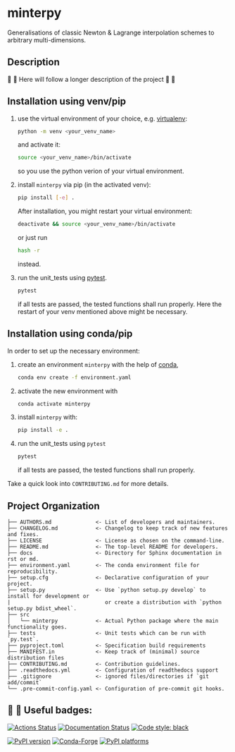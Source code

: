 # minterpy

Generalisations of classic Newton & Lagrange interpolation schemes to arbitrary multi-dimensions.

## Description

:construction: :construction: Here will follow a longer description of the project :construction: :construction:


## Installation using venv/pip

1. use the virtual environment of your choice, e.g. [virtualenv]:

   ```bash
   python -m venv <your_venv_name>
   ```
   and activate it:
   ```bash
   source <your_venv_name>/bin/activate
   ```
   so you use the python verion of your virtual environment.    

2. install `minterpy` via pip (in the activated venv):
   ```bash
   pip install [-e] .
   ```
   After installation, you might restart your virtual environment:
   ```bash
   deactivate && source <your_venv_name>/bin/activate
   ```
   or just run
   ```bash
   hash -r
   ```
   instead.  
3. run the unit_tests using [pytest].
   ```bash
   pytest
   ```
   if all tests are passed, the tested functions shall run properly. Here the restart of your venv mentioned above might be necessary.


## Installation using conda/pip

In order to set up the necessary environment:

1. create an environment `minterpy` with the help of [conda],
   ```bash
   conda env create -f environment.yaml
   ```
2. activate the new environment with
   ```bash
   conda activate minterpy
   ```
3. install `minterpy` with:
   ```bash
   pip install -e .
   ```
4. run the unit_tests using `pytest`
    ```bash
    pytest
    ```
    if all tests are passed, the tested functions shall run properly.

Take a quick look into `CONTRIBUTING.md` for more details.

## Project Organization

```
├── AUTHORS.md              <- List of developers and maintainers.
├── CHANGELOG.md            <- Changelog to keep track of new features and fixes.
├── LICENSE                 <- License as chosen on the command-line.
├── README.md               <- The top-level README for developers.
├── docs                    <- Directory for Sphinx documentation in rst or md.
├── environment.yaml        <- The conda environment file for reproducibility.
├── setup.cfg               <- Declarative configuration of your project.
├── setup.py                <- Use `python setup.py develop` to install for development or
|                              or create a distribution with `python setup.py bdist_wheel`.
├── src
│   └── minterpy            <- Actual Python package where the main functionality goes.
├── tests                   <- Unit tests which can be run with `py.test`.
├── pyproject.toml          <- Specification build requirements
├── MANIFEST.in             <- Keep track of (minimal) source distribution files
├── CONTRIBUTING.md         <- Contribution guidelines.
├── .readthedocs.yml        <- Configuration of readthedocs support
├── .gitignore              <- ignored files/directories if `git add/commit`
└── .pre-commit-config.yaml <- Configuration of pre-commit git hooks.
```

## :construction: :construction:  Useful badges:

[conda]: https://docs.conda.io/
[pre-commit]: https://pre-commit.com/
[Jupyter]: https://jupyter.org/
[nbstripout]: https://github.com/kynan/nbstripout
[Google style]: http://google.github.io/styleguide/pyguide.html#38-comments-and-docstrings
[virtualenv]: https://virtualenv.pypa.io/en/latest/index.html
[pytest]: https://docs.pytest.org/en/6.2.x/

[![Actions Status][actions-badge]][actions-link]
[![Documentation Status][rtd-badge]][rtd-link]
[![Code style: black][black-badge]][black-link]

[![PyPI version][pypi-version]][pypi-link]
[![Conda-Forge][conda-badge]][conda-link]
[![PyPI platforms][pypi-platforms]][pypi-link]




[actions-badge]:            https://gitlab.hzdr.de/interpol/minterpy/workflows/CI/badge.svg
[actions-link]:             https://gitlab.hzdr.de/interpol/minterpy/actions
[black-badge]:              https://img.shields.io/badge/code%20style-black-000000.svg
[black-link]:               https://github.com/psf/black
[conda-badge]:              https://img.shields.io/conda/vn/conda-forge/minterpy
[conda-link]:               https://github.com/conda-forge/minterpy-feedstock
[github-discussions-badge]: https://img.shields.io/static/v1?label=Discussions&message=Ask&color=blue&logo=github
[github-discussions-link]:  https://gitlab.hzdr.de/interpol/minterpy/discussions
[gitter-badge]:             https://badges.gitter.im/https://gitlab.hzdr.de/interpol/minterpy/community.svg
[gitter-link]:              https://gitter.im/https://gitlab.hzdr.de/interpol/minterpy/community?utm_source=badge&utm_medium=badge&utm_campaign=pr-badge
[pypi-link]:                https://pypi.org/project/minterpy/
[pypi-platforms]:           https://img.shields.io/pypi/pyversions/minterpy
[pypi-version]:             https://badge.fury.io/py/minterpy.svg
[rtd-badge]:                https://readthedocs.org/projects/minterpy/badge/?version=latest
[rtd-link]:                 https://minterpy.readthedocs.io/en/latest/?badge=latest
[sk-badge]:                 https://scikit-hep.org/assets/images/Scikit--HEP-Project-blue.svg
